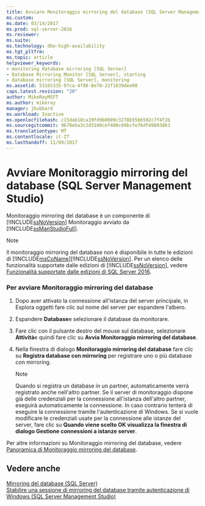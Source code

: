 ```yaml
---
title: Avviare Monitoraggio mirroring del database (SQL Server Management Studio) | Microsoft Docs
ms.custom: 
ms.date: 03/14/2017
ms.prod: sql-server-2016
ms.reviewer: 
ms.suite: 
ms.technology: dbe-high-availability
ms.tgt_pltfrm: 
ms.topic: article
helpviewer_keywords:
- monitoring database mirroring [SQL Server]
- Database Mirroring Monitor [SQL Server], starting
- database mirroring [SQL Server], monitoring
ms.assetid: 53165335-97ca-4f88-8e78-22f1839dee98
caps.latest.revision: "20"
author: MikeRayMSFT
ms.author: mikeray
manager: jhubbard
ms.workload: Inactive
ms.openlocfilehash: c15dab18ca19fd9b0609c3278b55bb592c7f4f2b
ms.sourcegitcommit: 9678eba3c2d3100cef408c69bcfe76df49803d63
ms.translationtype: MT
ms.contentlocale: it-IT
ms.lasthandoff: 11/09/2017
---
```

# <a name="start-database-mirroring-monitor-sql-server-management-studio"></a>Avviare Monitoraggio mirroring del database (SQL Server Management Studio)
  Monitoraggio mirroring del database è un componente di [!INCLUDE[ssNoVersion](../../includes/ssnoversion-md.md)] Monitoraggio avviato da [!INCLUDE[ssManStudioFull](../../includes/ssmanstudiofull-md.md)].  
  
> [!NOTE]  
>  Il monitoraggio mirroring del database non è disponibile in tutte le edizioni di [!INCLUDE[msCoName](../../includes/msconame-md.md)][!INCLUDE[ssNoVersion](../../includes/ssnoversion-md.md)]. Per un elenco delle funzionalità supportate dalle edizioni di [!INCLUDE[ssNoVersion](../../includes/ssnoversion-md.md)], vedere [Funzionalità supportate dalle edizioni di SQL Server 2016](~/sql-server/editions-and-supported-features-for-sql-server-2016.md).  
  
### <a name="to-launch-the-database-mirroring-monitor"></a>Per avviare Monitoraggio mirroring del database  
  
1.  Dopo aver attivato la connessione all'istanza del server principale, in Esplora oggetti fare clic sul nome del server per espandere l'albero.  
  
2.  Espandere **Database**e selezionare il database da monitorare.  
  
3.  Fare clic con il pulsante destro del mouse sul database, selezionare **Attività**e quindi fare clic su **Avvia Monitoraggio mirroring del database**.  
  
4.  Nella finestra di dialogo **Monitoraggio mirroring del database** fare clic su **Registra database con mirroring** per registrare uno o più database con mirroring.  
  
    > [!NOTE]  
    >  Quando si registra un database in un partner, automaticamente verrà registrato anche nell'altro partner. Se il server di monitoraggio dispone già delle credenziali per la connessione all'istanza dell'altro partner, eseguirà automaticamente la connessione. In caso contrario tenterà di eseguire la connessione tramite l'autenticazione di Windows. Se si vuole modificare le credenziali usate per la connessione alle istanze del server, fare clic su **Quando viene scelto OK visualizza la finestra di dialogo Gestione connessioni a istanze server**.  
  
 Per altre informazioni su Monitoraggio mirroring del database, vedere [Panoramica di Monitoraggio mirroring del database](../../database-engine/database-mirroring/database-mirroring-monitor-overview.md).  
  
## <a name="see-also"></a>Vedere anche  
 [Mirroring del database &#40;SQL Server&#41;](../../database-engine/database-mirroring/database-mirroring-sql-server.md)   
 [Stabilire una sessione di mirroring del database tramite autenticazione di Windows &#40;SQL Server Management Studio&#41;](../../database-engine/database-mirroring/establish-database-mirroring-session-windows-authentication.md)  
  
  
